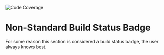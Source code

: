 ![Code Coverage](https://build.server.com/coverageIcon)

[//]: # (Build Status)

# Non-Standard Build Status Badge

For some reason this section is considered a build status badge, the user always knows best.
